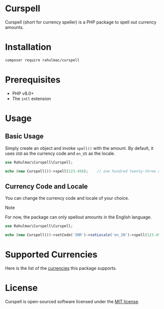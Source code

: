 # Curspell

Curspell (short for currency speller) is a PHP package to spell out currency amounts.

# Installation

```bash
composer require rahulmac/curspell
```

# Prerequisites

- PHP v8.0+
- The `intl` extension

# Usage

## Basic Usage

Simply create an object and invoke `spell()` with the amount. By default, it uses `USD` as the currency code and `en_US` as the locale.

```php
use Rahulmac\Curspell\Curspell;

echo (new Curspell())->spell(123.456);    // one hundred twenty-three dollars and four hundred fifty-six cents
```

## Currency Code and Locale

You can change the currency code and locale of your choice.

> [!NOTE]  
> For now, the package can only spellout amounts in the English language.

```php
use Rahulmac\Curspell\Curspell;

echo (new Curspell())->setCode('INR')->setLocale('en_IN')->spell(123.456);    // one hundred twenty-three rupees and four hundred fifty-six paise
```

# Supported Currencies

Here is the list of the [currencies](/docs/SUPPORTED_CURRENCIES.md) this package supports.

# License

Curspell is open-sourced software licensed under the [MIT license](LICENSE).